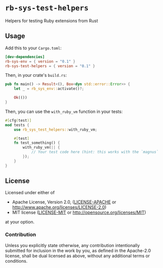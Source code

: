# `rb-sys-test-helpers`

Helpers for testing Ruby extensions from Rust

## Usage

Add this to your `Cargo.toml`:

```toml
[dev-dependencies]
rb-sys-env = { version = "0.1" }
rb-sys-test-helpers = { version = "0.1" }
```

Then, in your crate's `build.rs`:

```rust
pub fn main() -> Result<(), Box<dyn std::error::Error>> {
    let _ = rb_sys_env::activate()?;

    Ok(())
}
```

Then, you can use the `with_ruby_vm` function in your tests:

```rust
#[cfg(test)]
mod tests {
    use rb_sys_test_helpers::with_ruby_vm;

    #[test]
    fn test_something() {
        with_ruby_vm(|| {
            // Your test code here (hint: this works with the `magnus` crate, too!)
        });
    }
}
```

## License

Licensed under either of

- Apache License, Version 2.0, ([LICENSE-APACHE](LICENSE-APACHE) or http://www.apache.org/licenses/LICENSE-2.0)
- MIT license ([LICENSE-MIT](LICENSE-MIT) or http://opensource.org/licenses/MIT)

at your option.

### Contribution

Unless you explicitly state otherwise, any contribution intentionally submitted for inclusion in the work by you, as
defined in the Apache-2.0 license, shall be dual licensed as above, without any additional terms or conditions.
